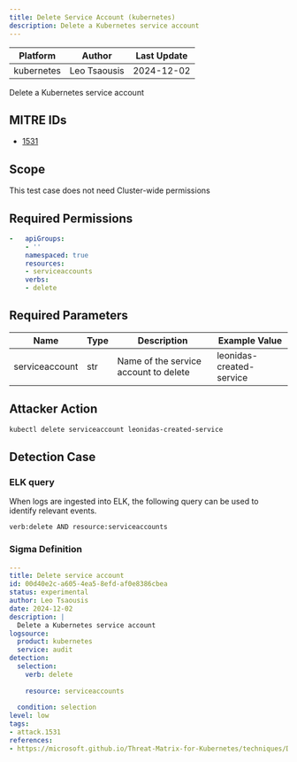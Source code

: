 ```yaml
---
title: Delete Service Account (kubernetes)
description: Delete a Kubernetes service account 
---
```


| Platform               | Author               | Last Update                 |
| ---------------------- | -------------------- | --------------------------- |
| kubernetes | Leo Tsaousis | 2024-12-02 |

Delete a Kubernetes service account

## MITRE IDs

* [1531](https://attack.mitre.org/techniques/1531/)

## Scope 

This test case does not need Cluster-wide permissions

## Required Permissions

```yaml
-   apiGroups:
    - ''
    namespaced: true
    resources:
    - serviceaccounts
    verbs:
    - delete

```

## Required Parameters

| Name       | Type                  | Description                  | Example Value          |
| ---------- | --------------------- | ---------------------------- | ---------------------- |
| serviceaccount | str | Name of the service account to delete | leonidas-created-service |

## Attacker Action

```bash
kubectl delete serviceaccount leonidas-created-service
```


## Detection Case

### ELK query

When logs are ingested into ELK, the following query can be used to identify relevant events.

```
verb:delete AND resource:serviceaccounts
```

### Sigma Definition

```yaml
---
title: Delete service account
id: 00d40e2c-a605-4ea5-8efd-af0e8386cbea
status: experimental
author: Leo Tsaousis
date: 2024-12-02
description: |
  Delete a Kubernetes service account
logsource:
  product: kubernetes
  service: audit
detection:
  selection:
    verb: delete
    
    resource: serviceaccounts
    
  condition: selection
level: low
tags:
- attack.1531
references:
- https://microsoft.github.io/Threat-Matrix-for-Kubernetes/techniques/Data%20destruction/

```